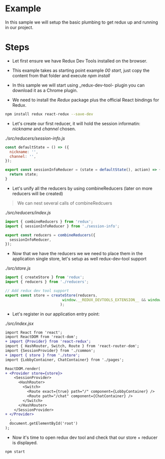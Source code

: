 # Example

In this sample we will setup the basic plumbing to get redux up and running in our project.

# Steps

- Let first ensure we have Redux Dev Tools installed on the browser.

- This example takes as starting point example _00 start_, just copy the content from that folder and execute _npm install_

- In this sample we will start using _redux-dev-tool- plugin you can download it as a Chrome plugin.

- We need to install the _Redux_ package plus the official React bindings for Redux.

```bash
npm install redux react-redux --save-dev
```

- Let's create our first reducer, it will hold the session informatin: _nickname_ and _channel_ chosen.

_./src/reducers/session-info.js_

```javascript
const defaultState = () => ({
  nickname: '',
  channel: '',
});

export const sessionInfoReducer = (state = defaultState(), action) => {
  return state;
}
```

- Let's unify all the reducers by using combineReducers (later on more reducers will be created)

> We can nest several calls of combineRedcuers

_./src/reducers/index.js_

```javascript
import { combineReducers } from 'redux';
import { sessionInfoReducer } from './session-info';

export const reducers = combineReducers({
  sessionInfoReducer,
});
```

- Now that we have the reducers we we need to place them in the application single store, let's setup as well 
redux-dev-tool support

_./src/store.js_ 

```javascript
import { createStore } from 'redux';
import { reducers } from './reducers';

// Add redux dev tool support
export const store = createStore(reducers, 
                          window.__REDUX_DEVTOOLS_EXTENSION__ && window.__REDUX_DEVTOOLS_EXTENSION__()
                         );  
```

- Let's register in our application entry point:

_./src/index.jsx_

```diff
import React from 'react';
import ReactDOM from 'react-dom';
+ import {Provider} from 'react-redux';
import { HashRouter, Switch, Route } from 'react-router-dom';
import {SessionProvider} from './common';
+ import { store } from './store';
import {LobbyContainer, ChatContainer} from './pages';

ReactDOM.render(
+ <Provider store={store}>
    <SessionProvider>
      <HashRouter>
        <Switch>
          <Route exact={true} path="/" component={LobbyContainer} />
          <Route path="/chat" component={ChatContainer} />
        </Switch>
      </HashRouter>
    </SessionProvider>
+ </Provider>  
  ,
  document.getElementById('root')
);
```

- Now it's time to open redux dev tool and check that our store + reducer is displayed.

```bash
npm start
```



